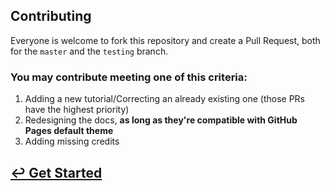 ## Contributing

Everyone is welcome to fork this repository and create a Pull Request, both for the `master` and the `testing` branch.

### You may contribute meeting one of this criteria:

1. Adding a new tutorial/Correcting an already existing one (those PRs have the highest priority)
1. Redesigning the docs, **as long as they're compatible with GitHub Pages default theme**
1. Adding missing credits

## [↩ Get Started](README.md)